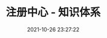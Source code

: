 ---
pageComponent: 
  name: Catalogue
  data: 
    path: 08.微服务/01.注册中心
    imgUrl: /img/catalogue/default.png
    description: 注册中心 - 目录页
title: 注册中心 - 知识体系
date: 2021-10-26 23:27:22
permalink: /registry-center
sidebar: true
article: false
comment: false
editLink: false
---